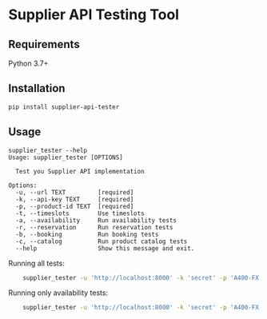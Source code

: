 # Supplier API Testing Tool

## Requirements

Python 3.7+

## Installation

```sh
pip install supplier-api-tester
```

## Usage

```
supplier_tester --help
Usage: supplier_tester [OPTIONS]

  Test you Supplier API implementation

Options:
  -u, --url TEXT         [required]
  -k, --api-key TEXT     [required]
  -p, --product-id TEXT  [required]
  -t, --timeslots        Use timeslots
  -a, --availability     Run availability tests
  -r, --reservation      Run reservation tests
  -b, --booking          Run booking tests
  -c, --catalog          Run product catalog tests
  --help                 Show this message and exit.
```

Running all tests:

```sh
    supplier_tester -u 'http://localhost:8000' -k 'secret' -p 'A400-FX'
```

Running only availability tests:

```sh
    supplier_tester -u 'http://localhost:8000' -k 'secret' -p 'A400-FX' -a
```
